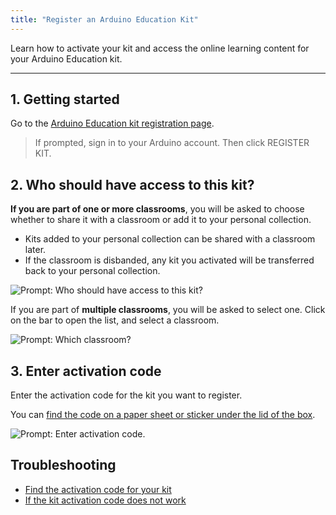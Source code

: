 ```yaml
---
title: "Register an Arduino Education Kit"
---
```


Learn how to activate your kit and access the online learning content for your Arduino Education kit.

---

## 1. Getting started

Go to the [Arduino Education kit registration page](https://classroom.arduino.cc/registration).

> If prompted, sign in to your Arduino account. Then click REGISTER KIT.

## 2. Who should have access to this kit?

**If you are part of one or more classrooms**, you will be asked to choose whether to share it with a classroom or add it to your personal collection.

* Kits added to your personal collection can be shared with a classroom later.
* If the classroom is disbanded, any kit you activated will be transferred back to your personal collection.

![Prompt: Who should have access to this kit?](img/register-kit-access.png)

If you are part of **multiple classrooms**, you will be asked to select one. Click on the bar to open the list, and select a classroom.

![Prompt: Which classroom?](img/register-kit-which-classroom.png)

## 3. Enter activation code

Enter the activation code for the kit you want to register.

You can [find the code on a paper sheet or sticker under the lid of the box](https://support.arduino.cc/hc/en-us/articles/4402999992850).

![Prompt: Enter activation code.](img/register-kit-enter-activation-code.png)

## Troubleshooting

* [Find the activation code for your kit](https://support.arduino.cc/hc/en-us/articles/4402999992850-Where-is-the-activation-code-for-my-kit-)
* [If the kit activation code does not work](https://support.arduino.cc/hc/en-us/articles/360017549580-If-the-kit-activation-code-does-not-work)
